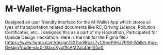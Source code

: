 # M-Wallet-Figma-Hackathon
Designed an user friendly interface for the M-Wallet App which stores all tyes of transportation related documents like RC, Driving Licence, Pollution Certificates, etc.. I designed this as a part of my Hackathon, Participated for Upslide Design Hackathon.
Here is the link for the Figma file:-
[https://www.figma.com/design/3X1bn9RozL7yCSeqP9yU7P/M-Wallet-App-Design?node-id=0-1&t=cXyufffcAM2Jc4ni-1](url)

